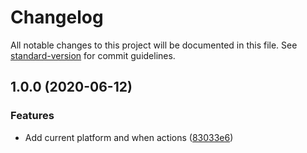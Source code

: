 # Changelog

All notable changes to this project will be documented in this file. See [standard-version](https://github.com/conventional-changelog/standard-version) for commit guidelines.

## 1.0.0 (2020-06-12)


### Features

* Add current platform and when actions ([83033e6](http://nas/matt/Janda.Runtime.OS/commit/83033e63efa470daec0243954e6f9f11c6aafa7d))
